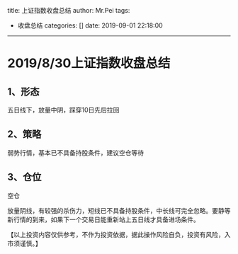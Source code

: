 title: 上证指数收盘总结
author: Mr.Pei
tags:
  - 收盘总结
categories: []
date: 2019-09-01 22:18:00
---
# 2019/8/30上证指数收盘总结
## 1、形态
五日线下，放量中阴，踩穿10日先后拉回
## 2、策略
弱势行情，基本已不具备持股条件，建议空仓等待
## 3、仓位
空仓

放量阴线，有较强的杀伤力，短线已不具备持股条件，中长线可完全忽略。要静等新行情的到来，如果下一个交易日能重新站上五日线才具备进场条件。

【以上投资内容仅供参考，不作为投资依据，据此操作风险自负，投资有风险，入市须谨慎。】
